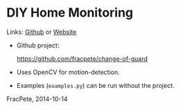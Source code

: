 # DIY Home Monitoring
Links: [Github](https://github.com/irsbugs/meetings/blob/master/2014/2014-10-13/diy_home_monitoring/README.md) or [Website](https://irsbugs.github.io/meetings/2014/2014-10-13/diy_home_monitoring/) 

* Github project:

  https://github.com/fracpete/change-of-guard

* Uses OpenCV for motion-detection.

* Examples (`examples.py`) can be run without the project.


FracPete, 2014-10-14
